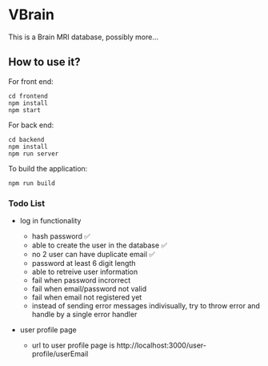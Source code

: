 # VBrain

This is a Brain MRI database, possibly more...

## How to use it?

For front end:

```
cd frontend
npm install
npm start
```

For back end:

```
cd backend
npm install
npm run server
```

To build the application:

```
npm run build
```

### Todo List

- log in functionality

  - hash password :white_check_mark:
  - able to create the user in the database :white_check_mark:
  - no 2 user can have duplicate email :white_check_mark:
  - password at least 6 digit length
  - able to retreive user information
  - fail when password incrorrect
  - fail when email/password not valid
  - fail when email not registered yet
  - instead of sending error messages indivisually, try to throw error and handle by a single error handler

- user profile page
  - url to user profile page is http://localhost:3000/user-profile/userEmail
